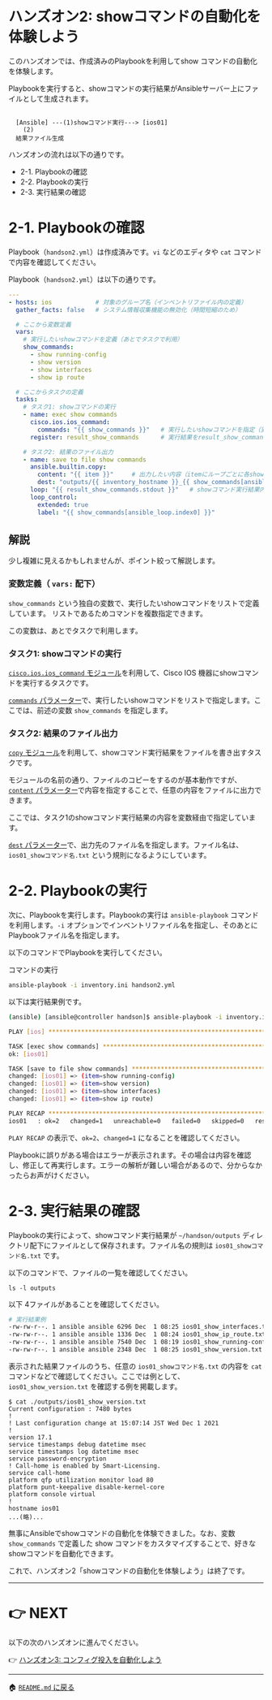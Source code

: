 # ハンズオン2: showコマンドの自動化を体験しよう

このハンズオンでは、作成済みのPlaybookを利用してshow コマンドの自動化を体験します。

Playbookを実行すると、showコマンドの実行結果がAnsibleサーバー上にファイルとして生成されます。

```

  [Ansible] ---(1)showコマンド実行---> [ios01]
    (2)
  結果ファイル生成
```

ハンズオンの流れは以下の通りです。

- 2-1. Playbookの確認
- 2-2. Playbookの実行
- 2-3. 実行結果の確認

# 2-1. Playbookの確認

Playbook（`handson2.yml`）は作成済みです。`vi` などのエディタや `cat` コマンドで内容を確認してください。

Playbook（`handson2.yml`）は以下の通りです。

```yaml
---
- hosts: ios            # 対象のグループ名（インベントリファイル内の定義）
  gather_facts: false   # システム情報収集機能の無効化（時間短縮のため）

  # ここから変数定義
  vars:
    # 実行したいshowコマンドを定義（あとでタスクで利用）
    show_commands:
      - show running-config
      - show version
      - show interfaces
      - show ip route

  # ここからタスクの定義
  tasks:
    # タスク1: showコマンドの実行
    - name: exec show commands
      cisco.ios.ios_command:
        commands: "{{ show_commands }}"   # 実行したいshowコマンドを指定（変数として）
      register: result_show_commands      # 実行結果をresult_show_commandsという変数に格納

    # タスク2: 結果のファイル出力
    - name: save to file show commands
      ansible.builtin.copy:
        content: "{{ item }}"     # 出力したい内容（itemにループごとに各showコマンド実行結果が入る）
        dest: "outputs/{{ inventory_hostname }}_{{ show_commands[ansible_loop.index0] | replace(' ', '_') }}.txt"  # 出力先ファイル名
      loop: "{{ result_show_commands.stdout }}"   # showコマンド実行結果内のループ
      loop_control:
        extended: true
        label: "{{ show_commands[ansible_loop.index0] }}"
```

## 解説

少し複雑に見えるかもしれませんが、ポイント絞って解説します。

### 変数定義（ `vars:` 配下）
`show_commands` という独自の変数で、実行したいshowコマンドをリストで定義しています。
リストであるためコマンドを複数指定できます。

この変数は、あとでタスクで利用します。

### タスク1: showコマンドの実行

[`cisco.ios.ios_command` モジュール](https://docs.ansible.com/ansible/latest/collections/cisco/ios/ios_command_module.html)を利用して、Cisco IOS 機器にshowコマンドを実行するタスクです。

[`commands` パラメーター](https://docs.ansible.com/ansible/latest/collections/cisco/ios/ios_command_module.html#parameter-commands)で、実行したいshowコマンドをリストで指定します。ここでは、前述の変数 `show_commands` を指定します。

### タスク2: 結果のファイル出力

[`copy` モジュール](https://docs.ansible.com/ansible/latest/collections/ansible/builtin/copy_module.html)を利用して、showコマンド実行結果をファイルを書き出すタスクです。

モジュールの名前の通り、ファイルのコピーをするのが基本動作ですが、[`content` パラメーター](https://docs.ansible.com/ansible/latest/collections/ansible/builtin/copy_module.html#parameter-content)で内容を指定することで、任意の内容をファイルに出力できます。

ここでは、タスク1のshowコマンド実行結果の内容を変数経由で指定しています。

[`dest` パラメーター](https://docs.ansible.com/ansible/latest/collections/ansible/builtin/copy_module.html#parameter-dest)で、出力先のファイル名を指定します。ファイル名は、 `ios01_showコマンド名.txt` という規則になるようにしています。

# 2-2. Playbookの実行

次に、Playbookを実行します。Playbookの実行は `ansible-playbook` コマンドを利用します。`-i` オプションでインベントリファイル名を指定し、そのあとにPlaybookファイル名を指定します。

以下のコマンドでPlaybookを実行してください。

コマンドの実行
```bash
ansible-playbook -i inventory.ini handson2.yml 
```

以下は実行結果例です。

```bash
(ansible) [ansible@controller handson]$ ansible-playbook -i inventory.ini handson2.yml

PLAY [ios] ******************************************************************************

TASK [exec show commands] ***************************************************************
ok: [ios01]

TASK [save to file show commands] *******************************************************
changed: [ios01] => (item=show running-config)
changed: [ios01] => (item=show version)
changed: [ios01] => (item=show interfaces)
changed: [ios01] => (item=show ip route)

PLAY RECAP ******************************************************************************
ios01   : ok=2   changed=1   unreachable=0   failed=0   skipped=0   rescued=0   ignored=0   
```

`PLAY RECAP` の表示で、`ok=2`、`changed=1` になることを確認してください。

Playbookに誤りがある場合はエラーが表示されます。その場合は内容を確認し、修正して再実行します。エラーの解析が難しい場合があるので、分からなかったらお声がけください。

# 2-3. 実行結果の確認

Playbookの実行によって、showコマンド実行結果が `~/handson/outputs` ディレクトリ配下にファイルとして保存されます。ファイル名の規則は `ios01_showコマンド名.txt` です。

以下のコマンドで、ファイルの一覧を確認してください。

```
ls -l outputs
```

以下 4ファイルがあることを確認してください。
```bash
# 実行結果例
-rw-rw-r--. 1 ansible ansible 6296 Dec  1 08:25 ios01_show_interfaces.txt
-rw-rw-r--. 1 ansible ansible 1336 Dec  1 08:24 ios01_show_ip_route.txt
-rw-rw-r--. 1 ansible ansible 7540 Dec  1 08:19 ios01_show_running-config.txt
-rw-rw-r--. 1 ansible ansible 2348 Dec  1 08:25 ios01_show_version.txt
```

表示された結果ファイルのうち、任意の `ios01_showコマンド名.txt` の内容を `cat` コマンドなどで確認してください。ここでは例として、`ios01_show_version.txt` を確認する例を掲載します。

```
$ cat ./outputs/ios01_show_version.txt
Current configuration : 7480 bytes
!
! Last configuration change at 15:07:14 JST Wed Dec 1 2021
!
version 17.1
service timestamps debug datetime msec
service timestamps log datetime msec
service password-encryption
! Call-home is enabled by Smart-Licensing.
service call-home
platform qfp utilization monitor load 80
platform punt-keepalive disable-kernel-core
platform console virtual
!
hostname ios01
...(略)...
```

無事にAnsibleでshowコマンドの自動化を体験できました。なお、変数 `show_commands` で定義した show コマンドをカスタマイズすることで、好きなshowコマンドを自動化できます。


これで、ハンズオン2「showコマンドの自動化を体験しよう」は終了です。

---

# 👉 NEXT

以下の次のハンズオンに進んでください。

👉 [ハンズオン3: コンフィグ投入を自動化しよう](./handson3.md)

---

🏠 [`README.md` に戻る](../README.md)